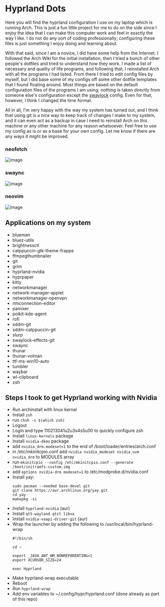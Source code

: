 # Hyprland Dots
Here you will find the hyprland configuration I use on my laptop which is running Arch. This is just a fun little project for me to do on the side since I enjoy the idea that I can make this computer work and feel in exactly the way I like. I do not do any sort of coding professionally; configuring these files is just something I enjoy doing and learning about. 

With that said, since I am a novice, I did have some help from the Internet. I followed the Arch Wiki for the initial installation, then I tried a bunch of other people's dotfiles and tried to understand how they work. I made a list of necessary and quality of life programs, and following that, I reinstalled Arch with all the programs I had listed. From there I tried to edit config files by myself, but I did base some of my configs off some other dotfile templates that I found floating around. Most things are based on the default configuration files of the programs I am using; nothing is taken directly from someone else's configuration except the [swaylock](https://github.com/JaKooLit/Hyprland-v2.1/blob/main/config/hypr/swaylock/config) config. Even for that, however, I think I changed the time format. 

All in all, I'm very happy with the way my system has turned out, and I think that using git is a nice way to keep track of changes I make to my system, and it can even act as a backup in case I need to reinstall Arch on this machine or any other machine for any reason whatsoever. Feel free to use my config as is or as a base for your own config. Let me know if there are any ways it might be improved. 

### neofetch
![image](https://github.com/forkentiney/hyprland-dots/assets/136779764/655b1f00-10f7-46f8-a74d-60a6a89929fe)

### swaync
![image](https://github.com/forkentiney/hyprland-dots/assets/136779764/ea659259-0b94-44ee-9332-4049aa6caa6b)

### neovim
![image](https://github.com/forkentiney/hyprland-dots/assets/136779764/a64980d3-9611-4156-9c01-7b969ed7bdb0)

## Applications on my system
- blueman
- bluez-utils
- brightnessctl
- catppuccin-gtk-theme-frappe
- ffmpegthumbnailer
- git
- grim
- hyprland-nvidia
- hyprpaper
- kitty
- networkmanager
- network-manager-applet
- networkmanager-openvpn
- nmconnection-editor
- pamixer
- polkit-kde-agent
- rofi
- sddm-git
- sddm-catppuccin-git
- slurp
- swaylock-effects-git
- swaync
- thunar
- thunar-volman
- ttf-ms-win10-auto
- tumbler
- waybar
- wl-clipboard
- zsh

## Steps I took to get Hyprland working with Nvidia
 - Run archinstall with linux kernal
 - Install ```zsh```
 - run ```chsh -s $(which zsh)```
 - Logout
 - Login and type 110213041u2u3s4s5u00 to quickly configure zsh
 - Install ```linux-kernals``` package
 - Install ```nvidia-dkms``` package
 - add ```nvidia_drm.modeset=1``` to the end of /boot/loader/entries/arch.conf
 - in /etc/mkinitcpio.conf add ```nvidia nvidia_modeset nvidia_uvm nvidia_drm``` to MODULES array
 - run ```mkinitcpio --config /etc/mkinitcpio.conf --generate /boot/initramfs-custom.img```
 - add ```options nvidia-drm modeset=1``` to /etc/modprobe.d/nvidia.conf
 - Install yay:
   ```
   sudo pacman --needed base-devel git
   git clone https://aur.archlinux.org/yay.git
   cd yay
   makepkg -si
   ```
 - Install ```hyprland-nvidia``` (aur)
 - Install ```qt5-wayland qtct libva```
 - Install ```nvidia-vaapi-driver-git``` (aur)
 - Wrap the launcher by adding the following to /usr/local/bin/hyprland-wrap
   ```
   #!/bin/sh

   cd ~

   export _JAVA_AWT_WM_NONREPARENTING=1
   export XCURSOR_SIZE=24

   exec Hyprland
   ```
- Make hyprland-wrap executable 
- Reboot
- Run ```hyprland-wrap```
- Add env variables to ~/.config/hypr/hyprland.conf (done already as part of this repo)
